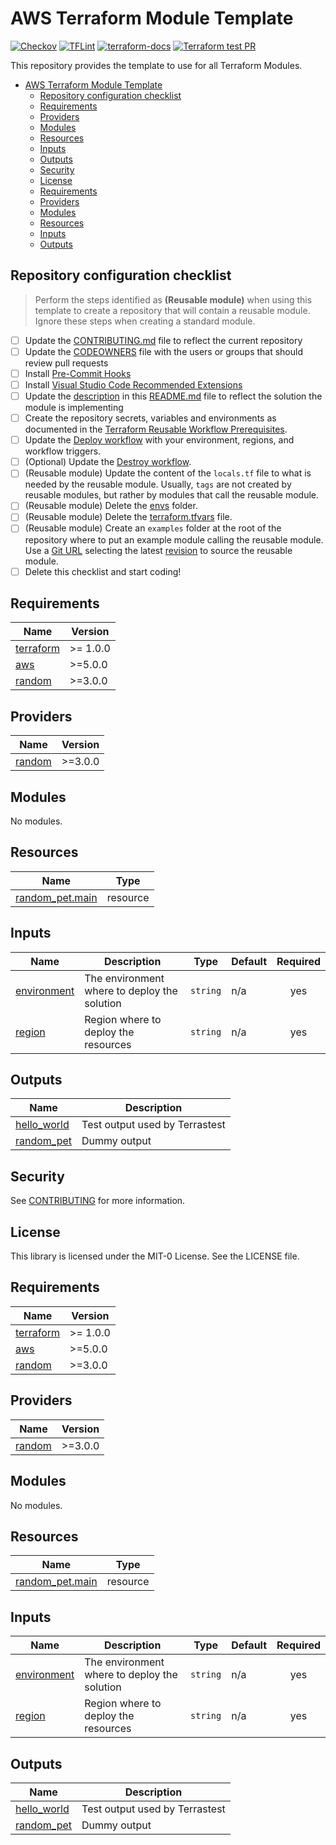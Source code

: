 # AWS Terraform Module Template

[![Checkov](https://github.com/aws-samples/aws-terraform-template/actions/workflows/checkov.yml/badge.svg)](https://github.com/aws-samples/aws-terraform-template/actions/workflows/checkov.yml)
[![TFLint](https://github.com/aws-samples/aws-terraform-template/actions/workflows/tflint.yml/badge.svg)](https://github.com/aws-samples/aws-terraform-template/actions/workflows/tflint.yml)
[![terraform-docs](https://github.com/aws-samples/aws-terraform-template/actions/workflows/terraform-docs.yml/badge.svg)](https://github.com/aws-samples/aws-terraform-template/actions/workflows/terraform-docs.yml)
[![Terraform test PR](https://github.com/aws-samples/aws-terraform-template/actions/workflows/terraform-test-pr.yml/badge.svg)](https://github.com/aws-samples/aws-terraform-template/actions/workflows/terraform-test-pr.yml)

This repository provides the template to use for all Terraform Modules.
<!-- TOC -->

- [AWS Terraform Module Template](#aws-terraform-module-template)
  - [Repository configuration checklist](#repository-configuration-checklist)
  - [Requirements](#requirements)
  - [Providers](#providers)
  - [Modules](#modules)
  - [Resources](#resources)
  - [Inputs](#inputs)
  - [Outputs](#outputs)
  - [Security](#security)
  - [License](#license)
  - [Requirements](#requirements)
  - [Providers](#providers)
  - [Modules](#modules)
  - [Resources](#resources)
  - [Inputs](#inputs)
  - [Outputs](#outputs)

<!-- /TOC -->

## Repository configuration checklist

> Perform the steps identified as **(Reusable module)** when using this template to create a repository that will contain a reusable module. Ignore these steps when creating a standard module.

- [ ] Update the [CONTRIBUTING.md](./CONTRIBUTING.md) file to reflect the current repository
- [ ] Update the [CODEOWNERS](./CODEOWNERS) file with the users or groups that should review pull requests
- [ ] Install [Pre-Commit Hooks](./CONTRIBUTING.md#install-pre-commit-hooks)
- [ ] Install [Visual Studio Code Recommended Extensions](./CONTRIBUTING.md#install-visual-studio-code-recommended-extensions)
- [ ] Update the [description](README.md#terraform-module-template) in this [README.md](README.md) file to reflect the solution the module is implementing
- [ ] Create the repository secrets, variables and environments as documented in the [Terraform Reusable Workflow Prerequisites](https://github.com/aws-samples/aws-terraform-reusable-workflow#prerequisites).
- [ ] Update the [Deploy workflow](.github/workflows/deploy.yml) with your environment, regions, and workflow triggers.
- [ ] (Optional) Update the [Destroy workflow](.github/workflows/destroy.yml).
- [ ] (Reusable module) Update the content of the `locals.tf` file to what is needed by the reusable module. Usually, `tags` are not created by reusable modules, but rather by modules that call the reusable module.
- [ ] (Reusable module) Delete the [envs](./envs/) folder.
- [ ] (Reusable module) Delete the [terraform.tfvars](terraform.tfvars) file.
- [ ] (Reusable module) Create an `examples` folder at the root of the repository where to put an example module calling the reusable module. Use a [Git URL](https://developer.hashicorp.com/terraform/language/modules/sources#generic-git-repository) selecting the latest [revision](https://developer.hashicorp.com/terraform/language/modules/sources#selecting-a-revision) to source the reusable module.
- [ ] Delete this checklist and start coding!

<!-- BEGIN_TF_DOCS -->
## Requirements

| Name | Version |
|------|---------|
| <a name="requirement_terraform"></a> [terraform](#requirement\_terraform) | >= 1.0.0 |
| <a name="requirement_aws"></a> [aws](#requirement\_aws) | >=5.0.0 |
| <a name="requirement_random"></a> [random](#requirement\_random) | >=3.0.0 |

## Providers

| Name | Version |
|------|---------|
| <a name="provider_random"></a> [random](#provider\_random) | >=3.0.0 |

## Modules

No modules.

## Resources

| Name | Type |
|------|------|
| [random_pet.main](https://registry.terraform.io/providers/hashicorp/random/latest/docs/resources/pet) | resource |

## Inputs

| Name | Description | Type | Default | Required |
|------|-------------|------|---------|:--------:|
| <a name="input_environment"></a> [environment](#input\_environment) | The environment where to deploy the solution | `string` | n/a | yes |
| <a name="input_region"></a> [region](#input\_region) | Region where to deploy the resources | `string` | n/a | yes |

## Outputs

| Name | Description |
|------|-------------|
| <a name="output_hello_world"></a> [hello\_world](#output\_hello\_world) | Test output used by Terrastest |
| <a name="output_random_pet"></a> [random\_pet](#output\_random\_pet) | Dummy output |
<!-- END_TF_DOCS -->

## Security

See [CONTRIBUTING](CONTRIBUTING.md#security-issue-notifications) for more information.

## License

This library is licensed under the MIT-0 License. See the LICENSE file.

<!-- BEGIN_TF_DOCS -->
## Requirements

| Name | Version |
|------|---------|
| <a name="requirement_terraform"></a> [terraform](#requirement\_terraform) | >= 1.0.0 |
| <a name="requirement_aws"></a> [aws](#requirement\_aws) | >=5.0.0 |
| <a name="requirement_random"></a> [random](#requirement\_random) | >=3.0.0 |

## Providers

| Name | Version |
|------|---------|
| <a name="provider_random"></a> [random](#provider\_random) | >=3.0.0 |

## Modules

No modules.

## Resources

| Name | Type |
|------|------|
| [random_pet.main](https://registry.terraform.io/providers/hashicorp/random/latest/docs/resources/pet) | resource |

## Inputs

| Name | Description | Type | Default | Required |
|------|-------------|------|---------|:--------:|
| <a name="input_environment"></a> [environment](#input\_environment) | The environment where to deploy the solution | `string` | n/a | yes |
| <a name="input_region"></a> [region](#input\_region) | Region where to deploy the resources | `string` | n/a | yes |

## Outputs

| Name | Description |
|------|-------------|
| <a name="output_hello_world"></a> [hello\_world](#output\_hello\_world) | Test output used by Terrastest |
| <a name="output_random_pet"></a> [random\_pet](#output\_random\_pet) | Dummy output |
<!-- END_TF_DOCS -->
